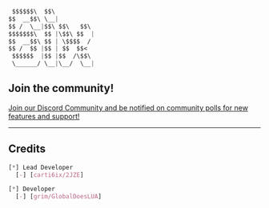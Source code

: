 ```css
 $$$$$$\  $$\             
$$  __$$\ \__|          
$$ /  \__|$$\ $$\   $$\ 
$$$$$$$\  $$ |\$$\ $$  |
$$  __$$\ $$ | \$$$$  / 
$$ /  $$ |$$ | $$  $$<  
 $$$$$$  |$$ |$$  /\$$\ 
 \______/ \__|\__/  \__| 
```
                        
## Join the community!

<p align=centre>
   <a href="https://discord.gg/6ixx">Join our Discord Community and be notified on community polls for new features and support!</a>
</p>

------

## Credits

```css
[*] Lead Developer
  [-] [carti6ix/2JZE]

[*] Developer
  [-] [grim/GlobalDoesLUA]

